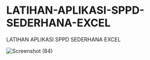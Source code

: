# LATIHAN-APLIKASI-SPPD-SEDERHANA-EXCEL
LATIHAN APLIKASI SPPD SEDERHANA EXCEL

![Screenshot (84)](https://user-images.githubusercontent.com/57186921/116396993-9a0c0700-a858-11eb-90d7-cc2af924b01f.png)
